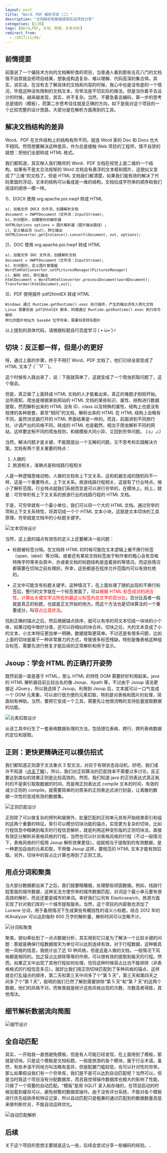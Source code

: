 ```yaml
---
layout: post
title: "Word、PDF 解析项目（二）"
description: "文档解析和数据提取实战项目分享"
categories: [心得]
tags: [Word,PDF, 分词，聚类，文本分析]
redirect_from:
  - /2017/11/06/
---
```


## 前情提要

前面说了一个偏技术方向的文档解析类的项目，当普通人看到那些五花八门的文档情不自禁就会把项目结果，想象成构造复杂、难以理解、代码高深的集合体。其实，说实话，在没有去了解具体的文档和内容的时候，我心中也是没有底的一个情况，毕竟这种没有限制的文档文本，穷举法是不切实际的做法，但是当你着手去设计的时候，越来越发现，其实，并不复杂。当然，不要急着去编码，第一步的思考总是错的（模板），而第二步思考往往就是正确的方向，如下是我对这个项目的一个比较完整的设计思路，大部分是在解析方面用到的工具。

## 解决文档结构的差异

Word、PDF 在文件结构上的结构有所不同，就连 Word 家的 Doc 和 Docx 也大不相同。然而想要解决这种差异，作为总是接触 Web 项目的工程师，情不自禁的就想：把他们全部转成 HTML 格式。

我们都知道，其实映入我们眼帘的 Word、PDF 文档在视觉上是二维的一个结构，如果有不是太合法规矩的 Word 文档会有悬浮的文本框和图片，这貌似又变成了"三维“的文档了。但是 HTML 文档我们都清楚，如果我们能有效的解决了代码里面的浮动，文本的结构可以看成是一维的结构，文档拉成字符串的顺序和我们阅读的顺序一模一样。

1)、DOCX 使用 org.apache.poi.xwpf 转成 HTML

	a)、加载文件 DOCX 文件流，创建解析文档
	document = XWPFDocument（文件流：InputStream);
	b)、针对图片，创建额外的解析器
	XHTMLOptions options = 图片解析器（图片输出路径）;
	c)、定义输出流（out），转化输出
	XHTMLConverter.getInstance().convert(document, out, options);

2)、DOC 使用 org.apache.poi.hwpf 转成 HTML

	a)、加载文件 DOC 文件流，创建解析文档
	document = HWPFDocument（文件流：InputStream);
	b)、针对图片，定义图片管理器
	WordToHtmlConverter.setPicturesManager(PicturesManager)
	c)、解析 DOC，转化输出
	htmlDocument = WordToHtmlConverter.processDocument(wordDocument);
	Transformer(htmlDocument,out);

3)、PDF 使用插件 pdf2htmlEX 转成 HTML
	
	Windows 通过 Runtime.getRuntime().exec 执行插件，产生的输出流写入转化文档
	Linux 需要安装 pdf2htmlEX 脚本，同理通过 Runtime.getRuntime().exec 执行命令解析
	转化的图片地址为 base64 位字符串，需要将其转存图片

以上提到的具体代码，请根据标题自行百度学习 ( • ̀ω•́ )✧

## 切块：反正都一样，但是小的更好

呀，通过上面的步骤，终于不用打 Word、PDF 文档了，他们已经全部变成了 HTML 文本了 (￣▽￣)。

这个时候有人跳出来了，说：下面就简单了，这就变成了一个爬虫抓取问题了，这个我会。

但是，真正做了上面转成 HTML 文档的人才能看出来，真正的难题才刚刚开始。总所周知，爬虫是根据某些网站的 HTML 文档的某些标识、属性、结构进行数据提取，然而解析出来的 HTML 没有 ID、class 以及特殊的属性，结构上也是没有规律的各种嵌套，甚至“相同"的文档，解析出来的 HTML 在 HTML 结构上会略有不同，虽然浏览器打开的 HTML 界面结果是一样的。而且，前面讲到不同旅行社、计调产出的风格不同，转成的 HTML 也是截然，相当于爬虫解析不同的网站，这样要定制不同的爬虫规则，和做模板大同小异，又回到穷举问题。 _(:з」∠)_ 

当然，解决问题才是关键，不能既提出一个无解的问题，又不思考和实践解决方案。文档有两个至关重要的特点：

1. 人做的
2. 旅游相关，准确点是和线路行程相关

人是一种逻辑思维动物，人做的文档有上下文关系，这和机器生成的随机码不一样，这是一个重要特点，上下文关系。旅游线路行程相关，这就有了行业特点，缩小了解析范围，行业特点就我们系统而言是可以进行穷举的，在模块上。综上，就是：可穷举的有上下文关系的旅游行业的线路行程的 HTML 文档。

于是，可穷举就有一个最小单位，我们可以将一个大的 HTML 文档，通过穷举的项和上下文关系特性，将其切成一个个 HTML 文本小块，这就是文本切块的工具原理，穷举就是文档中的小标题关键字。

![文本切块设计](https://cdn.jsdelivr.net/gh/petterobam/picture-bucket@main/blog/images/word-pdf-parse/text-cut-design.png)

当然，这上面的锚点有效性的定义上还要解决一些问题：

- 标题被标签分隔。在文档转 HTML 的时候可能在文本逻辑上被不换行标签（span、label）等分隔，或者还有某些文档标签由于制作者的粗心会有空格特殊字符等夹杂其中，亦或者文档的标题结构是竖着排的等情况。而这些情况都需要在切块之前处理好。所幸，这些都是在程序允许范围内可以有效杜绝的。

- 正文中可能含有标题关键字。这种情况下，在上面处理了随机出现的不换行标签后，整行的文字就在一个标签里面了，可以<font color="red">根据 HTML 标签成对的闭合性，计算出关键文字占所在的最近父标签内总文字的百分比</font>，百分比高者一般就是真正的标题，也就是正文开始的地方。而这个方法也是切块算法的一个重要成分，叫<font color="red">容占比高优法</font>。

找到正确的锚点之后，然后根据锚点排序，就可以有序的将文本切成一块块的小个体，如果过程中做好分类，还可以将相似的块合并。切块之后，大的文本变成了小的文本，小文本特征更加单一明确，数据提取更简单。不过还是有很多问题，比如上面的切块是属于一种非常暴力的方式，导致很多标签残缺，特别是像表格这种组合标签，需要先进行修复才能后续的正常解析和用于显示。

## Jsoup：学会 HTML 的正确打开姿势

既然前面一直是基于 HTML，那么 HTML 的特性 DOM 需要好好利用起来。java 的 HTML 解析器目前比较出名的像 Jsoup、Xpath 等，不过由于 Jsoup 语法更接近 JQuery，所以我选择了 Jsoup。利用到 Jsoup 后，文本就可以一口气变成一个 DOM 元素集，可以进行很方便的元素扣取，特别是对表格和图片的处理，简直如有神助。当然，要把它变成一个工具，需要先让他很流畅的支持批量提取数据的功能。

![元素扣取设计](https://cdn.jsdelivr.net/gh/petterobam/picture-bucket@main/blog/images/word-pdf-parse/text-jsoup-design.png)

从该工具中衍生了一套表格数据处理的方法，包括错位表格、跨行、跨列表格数据的定位和提取。

## 正则：更快更精确还可以模仿招式

我们都知道正则源于文法重点 3 型文法，对应于有限状态自动机，好吧，我们或许不知道（[点击了解](https://www.2cto.com/kf/201411/356617.html "点击了解")）。所以，我们对正则算法的匹配效率不需要过多讨论，反正要达到类似的效果正则是比较高效的。然而，我们知道 java 的正则表达式真正耗时的不是索引取取数据的时间，而是用正则表达式 compile 文本的时间，有效的减少正则的 compile，就需要简单的对原来的正则表达式进行封装，让离散的数据一次性的变成有效的数据集。

![正则匹配设计](https://cdn.jsdelivr.net/gh/petterobam/picture-bucket@main/blog/images/word-pdf-parse/text-matcher-design.png)

正则除了可以做复杂的预判和替换外，批量匹配的正则单元具有开始结束索引和组的这两个重要的特征。索引可以模仿切块功能的锚点，实现更为复杂的切块，比如行程信息中精确到每天的行程信息解析，就是利用这种变形版的正则切块法，直接有效区分解析非表格风格的行程，当然也可以针对表格风格的行程（不过一般情况下，表格风格的行程用 Jsoup 解析效果更佳）。组就相当于提取到的有效数据，是一种更加自由的元素扣取，不用像 Jsoup 这样，要规范的 HTML 文本才能有效扣取。另外，切块中的容占比计算也用到了正则工具。

## 用点分词和聚类

当大部分数据都出来了之后，我们就要精雕细，处理那些顽固数据。例如，线路行程里面的城市数据，这种无法方便穷举的城市数据匹配，对词这个最小单元要有很高效的解析，而且还要是城市的单词。幸好我们公司有 Elasticsearch，旅游方面实现了针对我们库的一个城市提取服务。当然，这个项目的内部我也添加了 Lucene 分词，用于备用情况下生成某些有概括性的语义小标题，结合 2012 年的 IKAnalyzer 可以达到每秒 600 万字的解析量，解析时间可以忽略不计。

![分词和聚类](https://cdn.jsdelivr.net/gh/petterobam/picture-bucket@main/blog/images/word-pdf-parse/text-fcjl-design.png)

聚类，貌似牵扯到了一点点数据分析，其实用到它只是为了解决一个比较关键的问题：那就是确保行程数据按天为单位可以达到连续有效。对于行程数据，这种极具统一风格的信息，我统计出了近 10 种风格，但是这是人做的文档，一般情况下风格都是相同的。加之容占比排除等等的作用，可以很有效的提取到每天的行程。然而，如果正文中出现了其他行程如何处理，恰恰这种时候容占比也不能排除（非表格格式的行程信息多见）。就好比我们用正则切块匹配到了多种风格的锚点，这样就会打乱锚点的顺序，第二天和第三天中间多了个“第 5 天”，第三天和第四天之间多了个“第 1 天”，聪明的我们已然了解到需要排除“第 5 天”和“第 7 天”的这两个数据，他们的风格不对。而聚类就是统计这些风格出现的次数，次数高者得胜，其他淘汰。

## 细节解析数据流向简图

![细节设计](https://cdn.jsdelivr.net/gh/petterobam/picture-bucket@main/blog/images/word-pdf-parse/project-new-design.png)

## 全自动匹配

其实，一开始我一直想避免模板，但是有人可能已经发现，在上面用到了模板，那就是切块。只是这个模板是文档标题，一般是旅游的各个模块，属于行业术语。虽然，有些术语不同地方叫法略有差异，但是配置门槛较低，也可以针对性的穷举。那么如果假设我们有一个穷举库，我们是不是可以达到自动匹配呢？当然可以。但是当时我这个项目没有分配数据库，而且我觉得操作数据库也极大的影响了性能，只做了一个简要的自动匹配。“模板”是用 SQLIT 录入和存储的，在项目启动的时候加载到缓存可以，避免频繁的数据库操作。由于没有评分系统，不能对各个模板进行优先级排序和特征记录，所以自动匹配只是粗暴的通过匹配到的数据数量高低来做判断优劣，不能自动运转优化。

![自动匹配解析](https://cdn.jsdelivr.net/gh/petterobam/picture-bucket@main/blog/images/word-pdf-parse/text-muticut-design.png)

## 后续

关于这个项目的思想主要就是这么一些，后续会尝试分享一些编码的经验。..